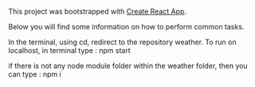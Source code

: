 This project was bootstrapped with [Create React App](https://github.com/facebookincubator/create-react-app).

Below you will find some information on how to perform common tasks.<br>

In the terminal, using cd, redirect to the repository weather.
To run on localhost, in terminal type : npm start

if there is not any node module folder within the weather folder, then you can type : npm i
